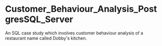 # Customer_Behaviour_Analysis_PostgresSQL_Server
An SQL case study which involves customer behaviour analysis of a restaurant name called Dobby's kitchen.
